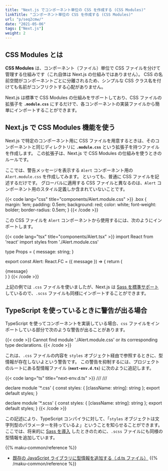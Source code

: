 ```yaml
---
title: "Next.js でコンポーネント単位の CSS を作成する (CSS Modules)"
linkTitle: "コンポーネント単位の CSS を作成する (CSS Modules)"
url: "p/seq2cmw/"
date: "2021-05-06"
tags: ["Next.js"]
weight: 2
---
```


CSS Modules とは
----

__CSS Modules__ は、コンポーネント（ファイル）単位で CSS ファイルを分けて管理する仕組みです（これ自体は Next.js の仕組みではありません）。
CSS の名前空間がコンポーネントごとに分離されるため、シンプルな CSS クラス名を付けても名前がコンフリクトする心配がありません。

Next.js は標準で CSS Modules の仕組みをサポートしており、CSS ファイルの拡張子を __`.module.css`__ にするだけで、各コンポーネントの実装ファイルから簡単にインポートすることができます。


Next.js で CSS Modules 機能を使う
----

Next.js で特定のコンポーネント用に CSS ファイルを用意するときは、そのコンポーネントと同じディレクトリに __`.module.css`__ という拡張子を持つファイルを作成します。
この拡張子は、Next.js で CSS Modules の仕組みを使うときのルールです。

ここでは、警告メッセージを表示する `Alert` コンポーネント用の `Alert.module.css` を作成してみます。
といっても、普通に CSS ファイルを記述するだけです。
グローバルに適用する CSS ファイルと異なるのは、`Alert` コンポーネント用のスタイル定義しか含まれていないことです。

{{< code lang="css" title="components/Alert.module.css" >}}
.box {
  margin: 1em;
  padding: 0.5em;
  background: red;
  color: white;
  font-weight: bolder;
  border-radius: 0.5em;
}
{{< /code >}}

この CSS ファイルを `Alert` コンポーネントから使用するには、次のようにインポートします。

{{< code lang="tsx" title="components/Alert.tsx" >}}
import React from 'react'
import styles from './Alert.module.css'

type Props = {
  message: string;
}

export const Alert: React.FC<Props> = ({ message }) => {
  return (
    <div className={styles.box}>{message}</div>
  )
}
{{< /code >}}

上記の例では `.css` ファイルを使いましたが、Next.js は [Sass を標準サポート](/p/2n2doyb) しているので、`.scss` ファイルも同様にインポートすることができます。


TypeScript を使っているときに警告が出る場合
----

TypeScript を使ってコンポーネントを実装している場合、`css` ファイルをインポートしている部分で次のような警告が出ることがあります。

{{< code >}}
Cannot find module './Alert.module.css' or its corresponding type declarations.
{{< /code >}}

これは、`.css` ファイルの内容を `styles` オブジェクト経由で参照するときに、型情報が存在しないよという警告です。
この警告を抑制するには、プロジェクトのルートにある型情報ファイル (__`next-env.d.ts`__) に次のように追記します。

{{< code lang="ts" title="next-env.d.ts" >}}
/// <reference types="next" />
/// <reference types="next/types/global" />

declare module '*.css' {
  const styles: { [className: string]: string };
  export default styles;
}

declare module '*.scss' {
  const styles: { [className: string]: string };
  export default styles;
}
{{< /code >}}

この記述により、TypeScript コンパイラに対して、「`styles` オブジェクトは文字列型のパラメーターを持っているよ」ということを知らせることができます。
ここでは、将来的に [Sass を導入](/p/2n2doyb) したときのために、`.scss` ファイルにも同様の型情報を追加しています。

{{% maku-common/reference %}}
- [既存の JavaScript ライブラリに型情報を追加する（.d.ts ファイル）](/p/s7wk5k3/)
{{% /maku-common/reference %}}

